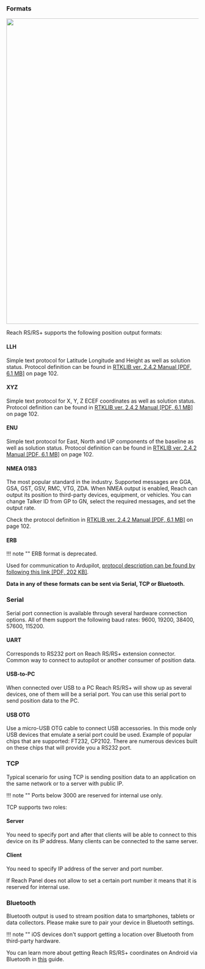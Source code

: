 
### Formats

<p style="text-align:center" ><img src="../img/reachview/position_output/format.png" style="width: 800px;" /></p>

Reach RS/RS+ supports the following position output formats: 

#### LLH
Simple text protocol for Latitude Longitude and Height as well as solution status. Protocol definition can be found in [RTKLIB ver. 2.4.2 Manual [PDF, 6.1 MB]](http://www.rtklib.com/prog/manual_2.4.2.pdf) on page 102.

#### XYZ
Simple text protocol for X, Y, Z ECEF coordinates as well as solution status. Protocol definition can be found in [RTKLIB ver. 2.4.2 Manual [PDF, 6.1 MB]](http://www.rtklib.com/prog/manual_2.4.2.pdf) on page 102.

#### ENU
Simple text protocol for East, North and UP components of the baseline as well as solution status. Protocol definition can be found in [RTKLIB ver. 2.4.2 Manual [PDF, 6.1 MB]](http://www.rtklib.com/prog/manual_2.4.2.pdf) on page 102.

#### NMEA 0183
The most popular standard in the industry. Supported messages are GGA, GSA, GST, GSV, RMC, VTG, ZDA. When NMEA output is enabled, Reach can output its position to third-party devices, equipment, or vehicles. You can change Talker ID from GP to GN, select the required messages, and set the output rate.

Check the protocol definition in [RTKLIB ver. 2.4.2 Manual [PDF, 6.1 MB]](http://www.rtklib.com/prog/manual_2.4.2.pdf) on page 102.

#### ERB

!!! note ""
    ERB format is deprecated.
	
Used for communication to Ardupilot, [protocol description can be found by following this link [PDF, 202 KB]](https://files.emlid.com/erb/ERB-0.1.0-v7.pdf).


**Data in any of these formats can be sent via Serial, TCP or Bluetooth.**

### Serial
Serial port connection is available through several hardware connection options. All of them support the following baud rates: 9600, 19200, 38400, 57600, 115200.

#### UART
Corresponds to RS232 port on Reach RS/RS+ extension connector. Common way to connect to autopilot or another consumer of position data.

#### USB-to-PC
When connected over USB to a PC Reach RS/RS+ will show up as several devices, one of them will be a serial port. You can use this serial port to send position data to the PC.

#### USB OTG
Use a micro-USB OTG cable to connect USB accessories. In this mode only USB devices that emulate a serial port could be used. Example of popular chips that are supported: FT232, CP2102. There are numerous devices built on these chips that will provide you a RS232 port. 

### TCP
Typical scenario for using TCP is sending position data to an application on the same network or to a server with public IP. 

!!! note ""
	Ports below 3000 are reserved for internal use only.  

TCP supports two roles:

#### Server
You need to specify port and after that clients will be able to connect to this device on its IP address. Many clients can be connected to the same server.

#### Client
You need to specify IP address of the server and port number.

If Reach Panel does not allow to set a certain port number it means that it is reserved for internal use.

### Bluetooth
Bluetooth output is used to stream position data to smartphones, tablets or data collectors. Please make sure to pair your device in Bluetooth settings.

!!! note ""
	iOS devices don't support getting a location over Bluetooth from third-party hardware.

You can learn more about getting Reach RS/RS+ coordinates on Android via Bluetooth in [this](../../common/tutorials/mock-location.md)  guide.

